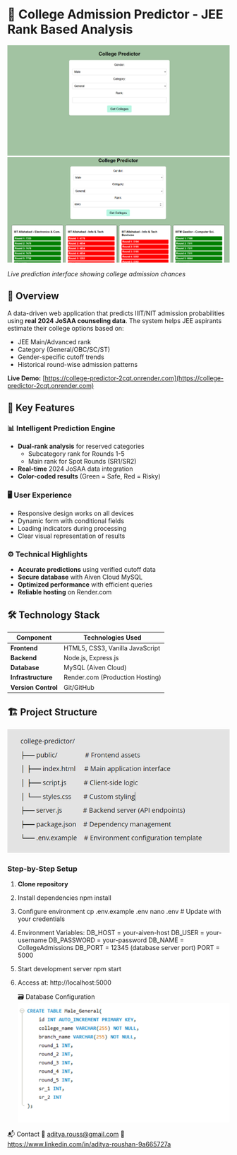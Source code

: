 # 🎯 College Admission Predictor - JEE Rank Based Analysis

![Website Screenshot](images/webfront.png)
![Website Screenshot](images/predicted_web_front.png)

*Live prediction interface showing college admission chances*

## 🌟 Overview

A data-driven web application that predicts IIIT/NIT admission probabilities using **real 2024 JoSAA counseling data**. The system helps JEE aspirants estimate their college options based on:

- JEE Main/Advanced rank
- Category (General/OBC/SC/ST)
- Gender-specific cutoff trends
- Historical round-wise admission patterns

**Live Demo:** [https://college-predictor-2cqt.onrender.com](https://college-predictor-2cqt.onrender.com)

## 🚀 Key Features

### 📊 Intelligent Prediction Engine
- **Dual-rank analysis** for reserved categories
  - Subcategory rank for Rounds 1-5
  - Main rank for Spot Rounds (SR1/SR2)
- **Real-time** 2024 JoSAA data integration
- **Color-coded results** (Green = Safe, Red = Risky)

### 🖥️ User Experience
- Responsive design works on all devices
- Dynamic form with conditional fields
- Loading indicators during processing
- Clear visual representation of results

### ⚙️ Technical Highlights
- **Accurate predictions** using verified cutoff data
- **Secure database** with Aiven Cloud MySQL
- **Optimized performance** with efficient queries
- **Reliable hosting** on Render.com

## 🛠️ Technology Stack

| Component          | Technologies Used                     |
|--------------------|---------------------------------------|
| **Frontend**       | HTML5, CSS3, Vanilla JavaScript       |
| **Backend**        | Node.js, Express.js                   |
| **Database**       | MySQL (Aiven Cloud)                   |
| **Infrastructure** | Render.com (Production Hosting)       |
| **Version Control**| Git/GitHub                            |

## 🏗️ Project Structure
![Website Screenshot](images/file_structure.png)

### Step-by-Step Setup

1. **Clone repository**

2. Install dependencies
   npm install
   
4. Configure environment
   cp .env.example .env
   nano .env  # Update with your credentials
   
6. Environment Variables:
   DB_HOST = your-aiven-host
  DB_USER = your-username
  DB_PASSWORD = your-password
  DB_NAME = CollegeAdmissions
  DB_PORT = 12345    (database server port)
  PORT = 5000        

7. Start development server
   npm start

8. Access at: http://localhost:5000

   🗃️ Database Configuration
    ![Website Screenshot](images/database_configuration1.png)

📬 Contact
📧 aditya.rouss@gmail.com
🔗 https://www.linkedin.com/in/aditya-roushan-9a665727a


